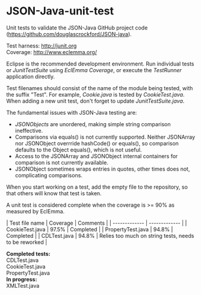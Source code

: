 # JSON-Java-unit-test
Unit tests to validate the JSON-Java GitHub project code (https://github.com/douglascrockford/JSON-java).<br>

Test harness: http://junit.org<br>
Coverage: http://www.eclemma.org/<br>

Eclipse is the recommended development environment.
Run individual tests or *JunitTestSuite* using *EclEmma Coverage*, or execute the _TestRunner_ application directly.<br>

Test filenames should consist of the name of the module being tested, with the suffix "Test". 
For example, *Cookie.java* is tested by *CookieTest.java*.
When adding a new unit test, don't forget to update *JunitTestSuite.java*.

The fundamental issues with JSON-Java testing are:
* *JSONObjects* are unordered, making simple string comparison ineffective. 
* Comparisons via equals() is not currently supported. Neither JSONArray nor JSONObject overrride hashCode() or equals(), so comparison defaults to the Object equals(), which is not useful.
* Access to the JSONArray and JSONObject internal containers for comparison is not currently available.
* JSONObject sometimes wraps entries in quotes, other times does not, complicating comparisons.

When you start working on a test, add the empty file to the repository, so that others will know that test is taken.

A unit test is considered complete when the coverage is >= 90% as measured by EclEmma.

| Test file name  | Coverage | Comments |
| ------------- | ------------- |
| CookieTest.java  | 97.5%   | Completed |
| PropertyTest.java  | 94.8%  | Completed |
| CDLTest.java | 94.8% | Relies too much on string tests, needs to be reworked |

<b>Completed tests:</b><br>
CDLTest.java<br>
CookieTest.java<br>
PropertyTest.java<br>
<b>In progress:</b><br>
XMLTest.java<br>


